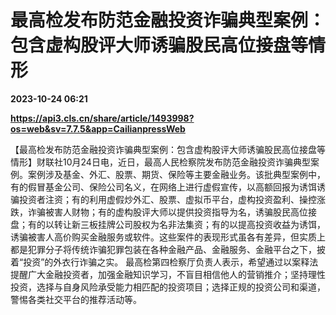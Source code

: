 # 最高检发布防范金融投资诈骗典型案例：包含虚构股评大师诱骗股民高位接盘等情形

**2023-10-24 06:21**

**https://api3.cls.cn/share/article/1493998?os=web&sv=7.7.5&app=CailianpressWeb**

【最高检发布防范金融投资诈骗典型案例：包含虚构股评大师诱骗股民高位接盘等情形】财联社10月24日电，近日，最高人民检察院发布防范金融投资诈骗典型案例。案例涉及基金、外汇、股票、期货、保险等主要金融业务。该批典型案例中，有的假冒基金公司、保险公司名义，在网络上进行虚假宣传，以高额回报为诱饵诱骗投资者注资；有的利用虚假炒外汇、股票、虚拟币平台，虚构投资盈利、操控涨跌，诈骗被害人财物；有的虚构股评大师以提供投资指导为名，诱骗股民高位接盘；有的以转让新三板挂牌公司股权为名非法集资；有的以提高投资收益为诱饵，诱骗被害人高价购买金融服务或软件。这些案件的表现形式虽各有差异，但实质上都是犯罪分子将传统诈骗犯罪包装在各种金融产品、金融服务、金融平台之下，披着“投资”的外衣行诈骗之实。 最高检第四检察厅负责人表示，希望通过以案释法提醒广大金融投资者，加强金融知识学习，不盲目相信他人的营销推介；坚持理性投资，选择与自身风险承受能力相匹配的投资项目；选择正规的投资公司和渠道，警惕各类社交平台的推荐活动等。